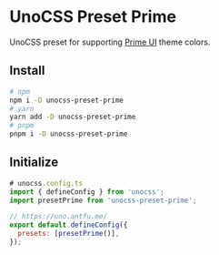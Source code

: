 # UnoCSS Preset Prime

UnoCSS preset for supporting [Prime UI](https://www.primefaces.org/) theme colors.

## Install

```bash
# npm
npm i -D unocss-preset-prime
# yarn
yarn add -D unocss-preset-prime
# pnpm
pnpm i -D unocss-preset-prime
```

## Initialize

```js
# unocss.config.ts
import { defineConfig } from 'unocss';
import presetPrime from 'unocss-preset-prime';

// https://uno.antfu.me/
export default defineConfig({
  presets: [presetPrime()],
});

```
